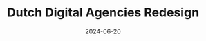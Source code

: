 ---
url: 'https://proof-of-concept-ezyj.onrender.com/'
title: 'Dutch Digital Agencies Redesign'
date: '2024-06-20'
description: 'Project waar ik de huidige website van de DDA moest herdesignen en bouwen.'
githubUrl: 'https://github.com/Annevd/proof-of-concept'
image:
    url: '../images/'
    alt: ''
tags: ["Redesign", "HTML", "CSS", "Javascript", "NodeJS"]
---